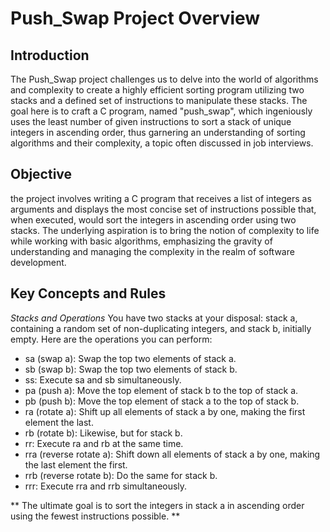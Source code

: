 # Push_Swap Project Overview
## Introduction
The Push_Swap project challenges us to delve into the world of algorithms and complexity to create a highly efficient sorting program utilizing two stacks and a defined set of instructions to manipulate these stacks. The goal here is to craft a C program, named "push_swap", which ingeniously uses the least number of given instructions to sort a stack of unique integers in ascending order, thus garnering an understanding of sorting algorithms and their complexity, a topic often discussed in job interviews.

## Objective
the project involves writing a C program that receives a list of integers as arguments and displays the most concise set of instructions possible that, when executed, would sort the integers in ascending order using two stacks. The underlying aspiration is to bring the notion of complexity to life while working with basic algorithms, emphasizing the gravity of understanding and managing the complexity in the realm of software development.

## Key Concepts and Rules
_Stacks and Operations_
You have two stacks at your disposal: stack a, containing a random set of non-duplicating integers, and stack b, initially empty. Here are the operations you can perform:

- sa (swap a): Swap the top two elements of stack a.
- sb (swap b): Swap the top two elements of stack b.
- ss: Execute sa and sb simultaneously.
- pa (push a): Move the top element of stack b to the top of stack a.
- pb (push b): Move the top element of stack a to the top of stack b.
- ra (rotate a): Shift up all elements of stack a by one, making the first element the last.
- rb (rotate b): Likewise, but for stack b.
- rr: Execute ra and rb at the same time.
- rra (reverse rotate a): Shift down all elements of stack a by one, making the last element the first.
- rrb (reverse rotate b): Do the same for stack b.
- rrr: Execute rra and rrb simultaneously.

** The ultimate goal is to sort the integers in stack a in ascending order using the fewest instructions possible. **
